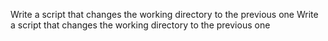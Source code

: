 Write a script that changes the working directory to the previous one
Write a script that changes the working directory to the previous one
